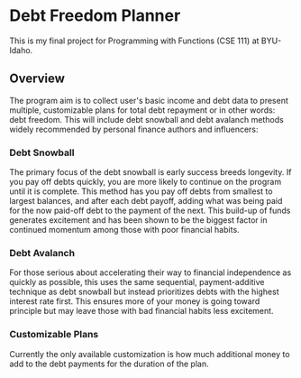 # Debt Freedom Planner
This is my final project for Programming with Functions (CSE 111) at BYU-Idaho.

## Overview
The program aim is to collect user's basic income and debt data to present multiple, customizable plans for total debt repayment or in other words: debt freedom. This will include debt snowball and debt avalanch methods widely recommended by personal finance authors and influencers:

### Debt Snowball
The primary focus of the debt snowball is early success breeds longevity. If you pay off debts quickly, you are more likely to continue on the program until it is complete. This method has you pay off debts from smallest to largest balances, and after each debt payoff, adding what was being paid for the now paid-off debt to the payment of the next. This build-up of funds generates excitement and has been shown to be the biggest factor in continued momentum among those with poor financial habits.

### Debt Avalanch
For those serious about accelerating their way to financial independence as quickly as possible, this uses the same sequential, payment-additive technique as debt snowball but instead prioritizes debts with the highest interest rate first. This ensures more of your money is going toward principle but may leave those with bad financial habits less excitement.

### Customizable Plans
Currently the only available customization is how much additional money to add to the debt payments for the duration of the plan.
